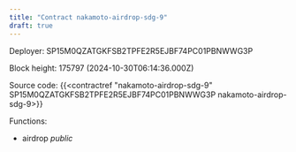 ```yaml
---
title: "Contract nakamoto-airdrop-sdg-9"
draft: true
---
```

Deployer: SP15M0QZATGKFSB2TPFE2R5EJBF74PC01PBNWWG3P


 



Block height: 175797 (2024-10-30T06:14:36.000Z)

Source code: {{<contractref "nakamoto-airdrop-sdg-9" SP15M0QZATGKFSB2TPFE2R5EJBF74PC01PBNWWG3P nakamoto-airdrop-sdg-9>}}

Functions:

* airdrop _public_
